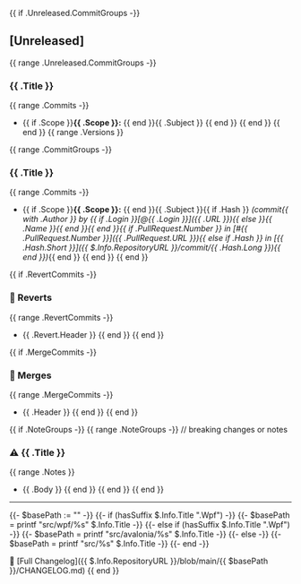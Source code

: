 {{ if .Unreleased.CommitGroups -}}
## [Unreleased]
{{ range .Unreleased.CommitGroups -}}
### {{ .Title }}
{{ range .Commits -}}
- {{ if .Scope }}**{{ .Scope }}:** {{ end }}{{ .Subject }}
{{ end }}
{{ end }}
{{ end }}
{{ range .Versions }}
 
{{ range .CommitGroups -}}
### {{ .Title }}
{{ range .Commits -}}
- {{ if .Scope }}**{{ .Scope }}:** {{ end }}{{ .Subject }}{{ if .Hash }} *(commit{{ with .Author }} by {{ if .Login }}[@{{ .Login }}]({{ .URL }}){{ else }}{{ .Name }}{{ end }}{{ end }}{{ if .PullRequest.Number }} in [#{{ .PullRequest.Number }}]({{ .PullRequest.URL }}){{ else if .Hash }} in [{{ .Hash.Short }}]({{ $.Info.RepositoryURL }}/commit/{{ .Hash.Long }}){{ end }})*{{ end }}
{{ end }}
{{ end }}

{{ if .RevertCommits -}}
### 🔄 Reverts
{{ range .RevertCommits -}}
- {{ .Revert.Header }}
{{ end }}
{{ end }}

{{ if .MergeCommits -}}
### 🔀 Merges
{{ range .MergeCommits -}}
- {{ .Header }}
{{ end }}
{{ end }}

{{ if .NoteGroups -}}
{{ range .NoteGroups -}}
// breaking changes or notes
### ⚠️ {{ .Title }}
{{ range .Notes }}
- {{ .Body }}
{{ end }}
{{ end }}
{{ end }}

---

{{- $basePath := "" -}}
{{- if (hasSuffix $.Info.Title ".Wpf") -}}
  {{- $basePath = printf "src/wpf/%s" $.Info.Title -}}
{{- else if (hasSuffix $.Info.Title ".Wpf") -}}
  {{- $basePath = printf "src/avalonia/%s" $.Info.Title -}}
{{- else -}}
  {{- $basePath = printf "src/%s" $.Info.Title -}}
{{- end -}}

📖 [Full Changelog]({{ $.Info.RepositoryURL }}/blob/main/{{ $basePath }}/CHANGELOG.md)
{{ end }}